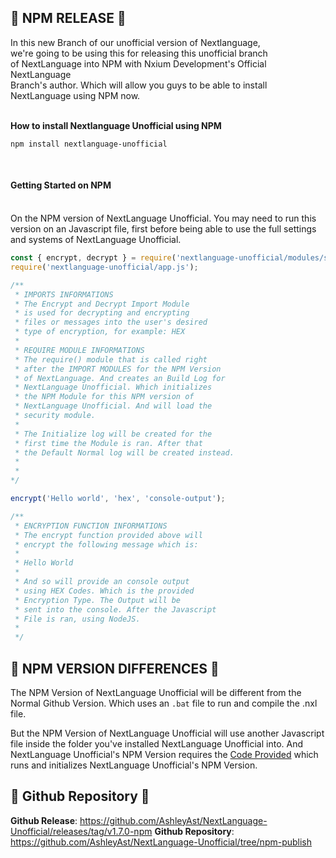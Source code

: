 ## 🚨 NPM RELEASE 🚨
In this new Branch of our unofficial version of Nextlanguage, <br>
we're going to be using this for releasing this unofficial branch <br>
of NextLanguage into NPM with Nxium Development's Official NextLanguage <br>
Branch's author. Which will allow you guys to be able to install <br>
NextLanguage using NPM now.
<br>
<br>

**How to install Nextlanguage Unofficial using NPM** <br>
```batch
npm install nextlanguage-unofficial
```
<br>

#### **Getting Started on NPM** <br><br>
On the NPM version of NextLanguage Unofficial. You may need
to run this version on an Javascript file, first before being
able to use the full settings and systems of NextLanguage Unofficial.
<br>

```javascript
const { encrypt, decrypt } = require('nextlanguage-unofficial/modules/secuirty.js');
require('nextlanguage-unofficial/app.js');

/** 
 * IMPORTS INFORMATIONS
 * The Encrypt and Decrypt Import Module
 * is used for decrypting and encrypting
 * files or messages into the user's desired
 * type of encryption, for example: HEX
 * 
 * REQUIRE MODULE INFORMATIONS
 * The require() module that is called right
 * after the IMPORT MODULES for the NPM Version
 * of NextLanguage. And creates an Build Log for
 * NextLanguage Unofficial. Which initializes
 * the NPM Module for this NPM version of
 * NextLanguage Unofficial. And will load the
 * security module.
 * 
 * The Initialize log will be created for the
 * first time the Module is ran. After that
 * the Default Normal log will be created instead.
 * 
 * 
*/

encrypt('Hello world', 'hex', 'console-output');

/**
 * ENCRYPTION FUNCTION INFORMATIONS
 * The encrypt function provided above will
 * encrypt the following message which is:
 * 
 * Hello World
 * 
 * And so will provide an console output
 * using HEX Codes. Which is the provided
 * Encryption Type. The Output will be
 * sent into the console. After the Javascript
 * File is ran, using NodeJS.
 * 
 */

```

## 📢 NPM VERSION DIFFERENCES 📢
The NPM Version of NextLanguage Unofficial will be
different from the Normal Github Version. Which uses
an `.bat` file to run and compile the .nxl file.
<br>

But the NPM Version of NextLanguage Unofficial will use
another Javascript file inside the folder you've installed
NextLanguage Unofficial into. And NextLanguage Unofficial's
NPM Version requires the [Code Provided](#getting-started-on-npm)
which runs and initializes NextLanguage Unofficial's NPM Version.

## 🌌 Github Repository 🌌
**Github Release**: https://github.com/AshleyAst/NextLanguage-Unofficial/releases/tag/v1.7.0-npm
**Github Repository**: https://github.com/AshleyAst/NextLanguage-Unofficial/tree/npm-publish